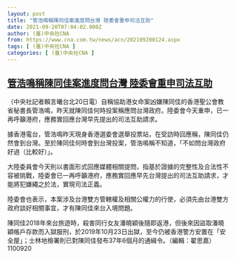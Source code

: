 ```yaml
---
layout: post
title: "管浩鳴稱陳同佳案進度問台灣 陸委會重申司法互助"
date: 2021-09-20T07:04:02.000Z
author: (臺)中央社CNA
from: https://www.cna.com.tw/news/acn/202109200124.aspx
tags: [ (臺)中央社CNA ]
categories: [ (臺)中央社CNA ]
---
```

<!--1632121442000-->
[管浩鳴稱陳同佳案進度問台灣 陸委會重申司法互助](https://www.cna.com.tw/news/acn/202109200124.aspx)
------

<div>
<div></div><div class="paragraph"><p>（中央社記者賴言曦台北20日電）自稱協助港女命案凶嫌陳同佳的香港聖公會教省秘書長管浩鳴，昨天就陳同佳何時投案稱應問台灣政府。陸委會今天重申，已一再呼籲港府，應務實回應台灣早先提出的司法互助請求。</p><p>據香港電台，管浩鳴昨天現身香港選委會選舉投票站，在受訪時回應稱，陳同佳仍然會到台灣。至於陳同佳何時會到台灣投案，管浩鳴稱不知道，「不如問台灣政府好過（比較好）」。</p><p>大陸委員會今天則以書面形式回應媒體相關提問，指基於證據的完整性及合法性不容被挑戰，陸委會已一再呼籲港府，應務實回應早先台灣提出的司法互助請求，才能將犯嫌繩之於法，實現司法正義。</p><p>陸委會也表示，本案涉及台港雙方管轄權及相關公權力的行使，必須先由台港雙方政府談好相關事宜，才有陳同佳來台入境問題。</p><p>陳同佳2018年來台旅遊時，殺害同行女友潘曉穎後隨即返港，但後來因盜取潘曉穎帳戶存款而入獄服刑，於2019年10月23日出獄，至今仍被香港警方安置在「安全屋」；士林地檢署則已對陳同佳發布37年6個月的通緝令。（編輯：翟思嘉）1100920</p></div>
</div>
